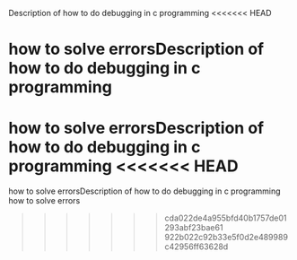 Description of how to do debugging in c programming
<<<<<<< HEAD

how to solve errorsDescription of how to do debugging in c programming
=======
how to solve errorsDescription of how to do debugging in c programming
<<<<<<< HEAD
=======
how to solve errorsDescription of how to do debugging in c programming
how to solve errors
>>>>>>> cda022de4a955bfd40b1757de01293abf23bae61
>>>>>>> 922b022c92b33e5f0d2e489989c42956ff63628d
